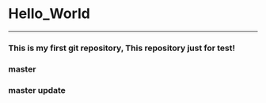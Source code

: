 # Hello_World
***
### This is my first git repository, This repository just for test!
### master
### master update
